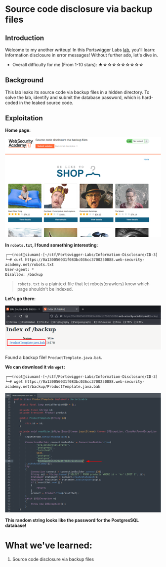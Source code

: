 # Source code disclosure via backup files

## Introduction

Welcome to my another writeup! In this Portswigger Labs [lab](https://portswigger.net/web-security/information-disclosure/exploiting/lab-infoleak-via-backup-files), you'll learn: Information disclosure in error messages! Without further ado, let's dive in.

- Overall difficulty for me (From 1-10 stars): ★☆☆☆☆☆☆☆☆☆

## Background

This lab leaks its source code via backup files in a hidden directory. To solve the lab, identify and submit the database password, which is hard-coded in the leaked source code.

## Exploitation

**Home page:**

![](https://github.com/siunam321/CTF-Writeups/blob/main/Portswigger-Labs/Information-Disclosure/ID-3/images/Pasted%20image%2020221216053654.png)

**In `robots.txt`, I found something interesting:**
```
┌──(root🌸siunam)-[~/ctf/Portswigger-Labs/Information-Disclosure/ID-3]
└─# curl https://0a130056031f083bc036cc3700250088.web-security-academy.net/robots.txt             
User-agent: *
Disallow: /backup
```

> `robots.txt` is a plaintext file that let robots(crawlers) know which page shouldn't be indexed.

**Let's go there:**

![](https://github.com/siunam321/CTF-Writeups/blob/main/Portswigger-Labs/Information-Disclosure/ID-3/images/Pasted%20image%2020221216053943.png)

Found a backup file! `ProductTemplate.java.bak`.

**We can download it via `wget`:**
```
┌──(root🌸siunam)-[~/ctf/Portswigger-Labs/Information-Disclosure/ID-3]
└─# wget https://0a130056031f083bc036cc3700250088.web-security-academy.net/backup/ProductTemplate.java.bak
```

![](https://github.com/siunam321/CTF-Writeups/blob/main/Portswigger-Labs/Information-Disclosure/ID-3/images/Pasted%20image%2020221216054125.png)

**This random string looks like the password for the PostgresSQL database!**

# What we've learned:

1. Source code disclosure via backup files